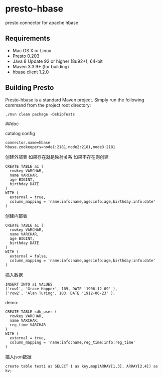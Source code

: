 # presto-hbase
presto connector for apache hbase

## Requirements

* Mac OS X or Linux
* Presto 0.203
* Java 8 Update 92 or higher (8u92+), 64-bit
* Maven 3.3.9+ (for building)
* hbase client 1.2.0
## Building Presto

Presto-hbase is a standard Maven project. Simply run the following command from the project root directory:

    ./mvn clean package -DskipTests

##doc

catalog config
```
connector.name=hbase
hbase.zookeepers=node1:2181,node2:2181,node3:2181
```

创建外部表  如果存在就是映射关系  如果不存在则创建
```
CREATE TABLE a1 (
  rowkey VARCHAR,
  name VARCHAR,
  age BIGINT,
  birthday DATE
)
WITH (
  external = true,
  column_mapping = 'name:info:name,age:info:age,birthday:info:date'
)
```
创建内部表
```
CREATE TABLE a1 (
  rowkey VARCHAR,
  name VARCHAR,
  age BIGINT,
  birthday DATE
)
WITH (
  external = false,
  column_mapping = 'name:info:name,age:info:age,birthday:info:date'
)
```

插入数据
```
INSERT INTO a1 VALUES
('row1', 'Grace Hopper', 109, DATE '1906-12-09' ),
('row2', 'Alan Turing', 103, DATE '1912-06-23' );
```

demo:
```
CREATE TABLE sdk_user (
  rowkey VARCHAR,
  name VARCHAR,
  reg_time VARCHAR
)
WITH (
  external = true,
  column_mapping = 'name:info:name,reg_time:info:reg_time'
)
```
插入json数据
```
create table test1 as SELECT 1 as key,map(ARRAY[1,3], ARRAY[2,4]) as kv;
```
